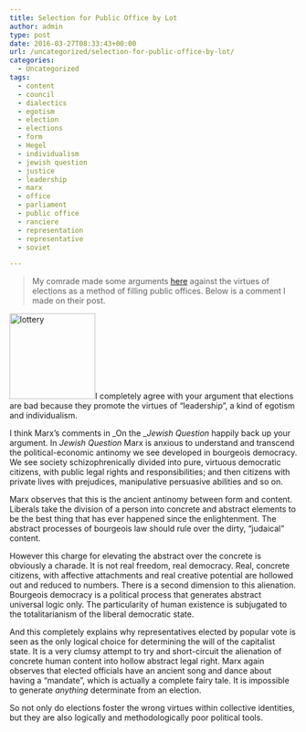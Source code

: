 ```yaml
---
title: Selection for Public Office by Lot
author: admin
type: post
date: 2016-03-27T08:33:43+00:00
url: /uncategorized/selection-for-public-office-by-lot/
categories:
  - Uncategorized
tags:
  - content
  - council
  - dialectics
  - egotism
  - election
  - elections
  - form
  - Hegel
  - individualism
  - jewish question
  - justice
  - leadership
  - marx
  - office
  - parliament
  - public office
  - ranciere
  - representation
  - representative
  - soviet

---
```

> My comrade made some arguments <a href="http://withdrawtothestudy.blogspot.com.au/2016/03/on-drawing-lots.html" target="_blank">here</a> against the virtues of elections as a method of filling public offices. Below is a comment I made on their post.

<img class="alignleft wp-image-16 size-thumbnail" src="http://doubledashgames.com/subdomains/exportingblogs/wp-content/uploads/2016/03/lottery.jpg?w=150" alt="lottery" width="150" height="150" />I completely agree with your argument that elections are bad because they promote the virtues of &#8220;leadership&#8221;, a kind of egotism and individualism.

I think Marx&#8217;s comments in _On the __Jewish Question_ happily back up your argument. In _Jewish Question_ Marx is anxious to understand and transcend the political-economic antinomy we see developed in bourgeois democracy. We see society schizophrenically divided into pure, virtuous democratic citizens, with public legal rights and responsibilities; and then citizens with private lives with prejudices, manipulative persuasive abilities and so on.

Marx observes that this is the ancient antinomy between form and content. Liberals take the division of a person into concrete and abstract elements to be the best thing that has ever happened since the enlightenment. The abstract processes of bourgeois law should rule over the dirty, &#8220;judaical&#8221; content.

However this charge for elevating the abstract over the concrete is obviously a charade. It is not real freedom, real democracy. Real, concrete citizens, with affective attachments and real creative potential are hollowed out and reduced to numbers. There is a second dimension to this alienation. Bourgeois democracy is a political process that generates abstract universal logic only. The particularity of human existence is subjugated to the totalitarianism of the liberal democratic state.

And this completely explains why representatives elected by popular vote is seen as the only logical choice for determining the will of the capitalist state. It is a very clumsy attempt to try and short-circuit the alienation of concrete human content into hollow abstract legal right. Marx again observes that elected officials have an ancient song and dance about having a &#8220;mandate&#8221;, which is actually a complete fairy tale. It is impossible to generate _anything_ determinate from an election.

So not only do elections foster the wrong virtues within collective identities, but they are also logically and methodologically poor political tools.